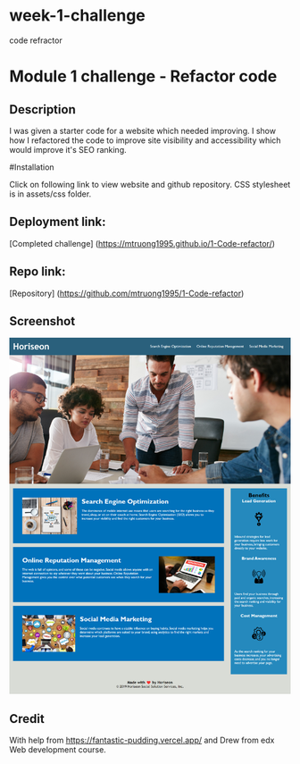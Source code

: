 # week-1-challenge
code refractor

# Module 1 challenge - Refactor code

## Description

I was given a starter code for a website which needed improving. I show how I refactored the code to improve site visibility and accessibility which would improve it's SEO ranking.

#Installation

Click on following link to view website and github repository. CSS stylesheet is in assets/css folder.

## Deployment link:
[Completed challenge] (https://mtruong1995.github.io/1-Code-refactor/)

## Repo link:
[Repository] (https://github.com/mtruong1995/1-Code-refactor)

## Screenshot

![Screenshot of Horiseon website](assets/images/horiseon-screenshot.png)


## Credit

With help from https://fantastic-pudding.vercel.app/ and Drew from edx Web development course.
